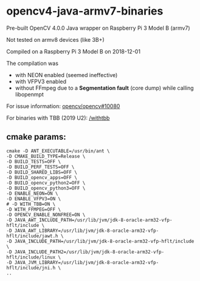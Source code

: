 # opencv4-java-armv7-binaries
Pre-built OpenCV 4.0.0 Java wrapper on Raspberry Pi 3 Model B (armv7)

Not tested on armv8 devices (like 3B+)

Compiled on a Raspberry Pi 3 Model B on 2018-12-01

The compilation was
 - with NEON enabled (seemed ineffective)
 - with VFPV3 enabled
 - without FFmpeg due to a **Segmentation fault** (core dump) while calling libopenmpt

For issue information: [opencv/opencv#10080](https://github.com/opencv/opencv/issues/10080)

For binaries with TBB (2019 U2): [/withtbb](https://github.com/yescallop/opencv4-java-armv7-binaries/tree/master/withtbb)

## cmake params:
```
cmake -D ANT_EXECUTABLE=/usr/bin/ant \
-D CMAKE_BUILD_TYPE=Release \
-D BUILD_TESTS=OFF \
-D BUILD_PERF_TESTS=OFF \
-D BUILD_SHARED_LIBS=OFF \
-D BUILD_opencv_apps=OFF \
-D BUILD_opencv_python2=OFF \
-D BUILD_opencv_python3=OFF \
-D ENABLE_NEON=ON \
-D ENABLE_VFPV3=ON \
# -D WITH_TBB=ON \
-D WITH_FFMPEG=OFF \
-D OPENCV_ENABLE_NONFREE=ON \
-D JAVA_AWT_INCLUDE_PATH=/usr/lib/jvm/jdk-8-oracle-arm32-vfp-hflt/include \
-D JAVA_AWT_LIBRARY=/usr/lib/jvm/jdk-8-oracle-arm32-vfp-hflt/include/jawt.h \
-D JAVA_INCLUDE_PATH=/usr/lib/jvm/jdk-8-oracle-arm32-vfp-hflt/include \
-D JAVA_INCLUDE_PATH2=/usr/lib/jvm/jdk-8-oracle-arm32-vfp-hflt/include/linux \
-D JAVA_JVM_LIBRARY=/usr/lib/jvm/jdk-8-oracle-arm32-vfp-hflt/include/jni.h \
..
```
